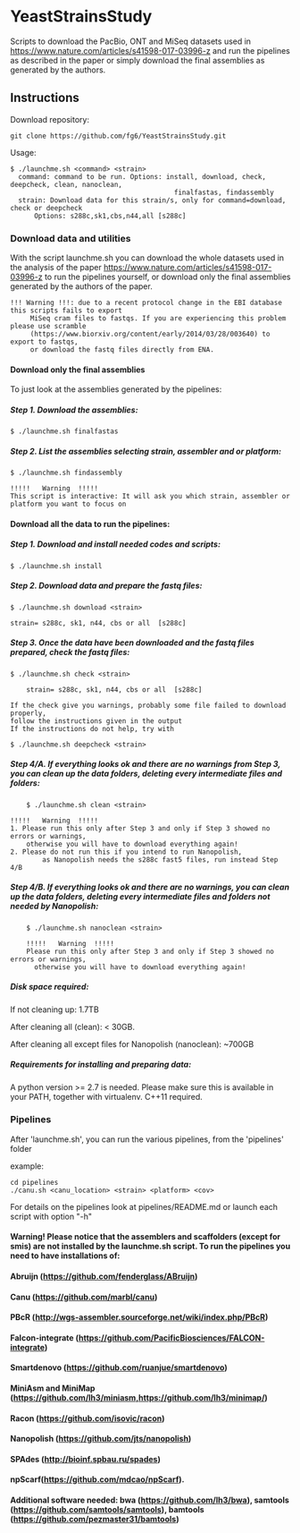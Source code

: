 # YeastStrainsStudy
Scripts to download the PacBio, ONT and MiSeq datasets used in https://www.nature.com/articles/s41598-017-03996-z
and run the pipelines as described in the paper or simply download the final assemblies as generated
by the authors.

## Instructions #####
Download repository: 

	git clone https://github.com/fg6/YeastStrainsStudy.git
Usage: 

	$ ./launchme.sh <command> <strain>
	  command: command to be run. Options: install, download, check, deepcheck, clean, nanoclean, 
	  							             finalfastas, findassembly 
  	  strain: Download data for this strain/s, only for command=download, check or deepcheck
		  Options: s288c,sk1,cbs,n44,all [s288c]


### Download data and utilities #####
With the script launchme.sh you can download the whole datasets used in the analysis of the paper  https://www.nature.com/articles/s41598-017-03996-z
to run the pipelines yourself, or download only the final assemblies generated by the authors of the paper.

	!!! Warning !!!: due to a recent protocol change in the EBI database this scripts fails to export 
		 MiSeq cram files to fastqs. If you are experiencing this problem please use scramble 
		 (https://www.biorxiv.org/content/early/2014/03/28/003640) to export to fastqs, 
		 or download the fastq files directly from ENA.
		 

#### Download only the final assemblies
To just look at the assemblies generated by the pipelines:

##### Step 1. Download the assemblies:

	$ ./launchme.sh finalfastas
	
##### Step 2. List the assemblies selecting strain, assembler and or platform:


	$ ./launchme.sh findassembly
	
	!!!!!   Warning  !!!!! 
	This script is interactive: It will ask you which strain, assembler or platform you want to focus on
	

#### Download all the data to run the pipelines:

##### Step 1. Download and install needed codes and scripts:
	
	$ ./launchme.sh install
	
##### Step 2. Download data and prepare the fastq files: 

	$ ./launchme.sh download <strain> 
 
	strain= s288c, sk1, n44, cbs or all  [s288c]

##### Step 3. Once the data have been downloaded and the fastq files prepared, check the fastq files:

	$ ./launchme.sh check <strain> 

        strain= s288c, sk1, n44, cbs or all  [s288c]

	If the check give you warnings, probably some file failed to download properly, 
	follow the instructions given in the output
	If the instructions do not help, try with 
	
	$ ./launchme.sh deepcheck <strain>


##### Step 4/A. If everything looks ok and there are no warnings from Step 3, you can clean up the data folders, deleting every intermediate files and folders:

        $ ./launchme.sh clean <strain>

	!!!!!   Warning  !!!!! 
	1. Please run this only after Step 3 and only if Step 3 showed no errors or warnings, 
		otherwise you will have to download everything again!
	2. Please do not run this if you intend to run Nanopolish, 
	        as Nanopolish needs the s288c fast5 files, run instead Step 4/B
 
##### Step 4/B. If everything looks ok and there are no warnings, you can clean up the data folders, deleting every intermediate files and folders not needed by Nanopolish:

        $ ./launchme.sh nanoclean <strain>

        !!!!!   Warning  !!!!!
        Please run this only after Step 3 and only if Step 3 showed no errors or warnings,
          otherwise you will have to download everything again!



##### Disk space required:

If not cleaning up:  1.7TB 

After cleaning all (clean):  < 30GB.

After cleaning all except files for Nanopolish (nanoclean): ~700GB 

##### Requirements for installing and preparing data:
A python version >= 2.7 is needed. Please 
make sure this is available in your PATH, 
together with virtualenv.
C++11 required.


### Pipelines
After 'launchme.sh', you can run the  various pipelines, from the 'pipelines' folder

example:	

	cd pipelines	
	./canu.sh <canu_location> <strain> <platform> <cov>

For details on the pipelines look at pipelines/README.md or launch each script with option "-h"

#### Warning! Please notice that the assemblers and scaffolders (except for smis) are not installed by the launchme.sh script. To run the pipelines you need to have installations of:

#### Abruijn (https://github.com/fenderglass/ABruijn)
#### Canu (https://github.com/marbl/canu)
#### PBcR (http://wgs-assembler.sourceforge.net/wiki/index.php/PBcR)
#### Falcon-integrate (https://github.com/PacificBiosciences/FALCON-integrate)
#### Smartdenovo (https://github.com/ruanjue/smartdenovo)
#### MiniAsm and MiniMap (https://github.com/lh3/miniasm,https://github.com/lh3/minimap/)
####  Racon (https://github.com/isovic/racon)
#### Nanopolish (https://github.com/jts/nanopolish)
#### SPAdes (http://bioinf.spbau.ru/spades) 
#### npScarf(https://github.com/mdcao/npScarf).
#### Additional software needed: bwa (https://github.com/lh3/bwa), samtools (https://github.com/samtools/samtools), bamtools (https://github.com/pezmaster31/bamtools)

